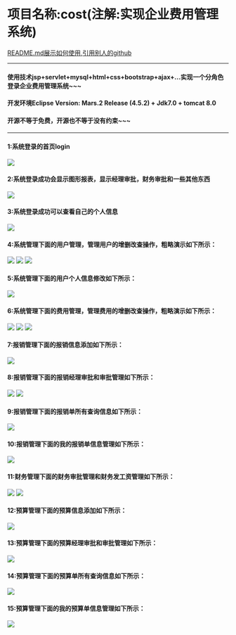 # 项目名称:cost(注解:实现企业费用管理系统)
[README.md展示如何使用,引用别人的github](https://github.com/guodongxiaren/README)
***
#### 使用技术jsp+servlet+mysql+html+css+bootstrap+ajax+...实现一个分角色登录企业费用管理系统~~~
#### 开发环境Eclipse Version: Mars.2 Release (4.5.2) + Jdk7.0 + tomcat 8.0
#### 开源不等于免费，开源也不等于没有约束~~~
***
#### 1:系统登录的首页login
![](https://github.com/MRbie/cost/blob/master/cost_pitcure/system/main/login.png)
#### 2:系统登录成功会显示图形报表，显示经理审批，财务审批和一些其他东西
![](https://github.com/MRbie/cost/blob/master/cost_pitcure/system/main/main.png)
#### 3:系统登录成功可以查看自己的个人信息
![](https://github.com/MRbie/cost/blob/master/cost_pitcure/system/main/person.png)
#### 4:系统管理下面的用户管理，管理用户的增删改查操作，粗略演示如下所示：
![](https://github.com/MRbie/cost/blob/master/cost_pitcure/system/user/user_select.png)
![](https://github.com/MRbie/cost/blob/master/cost_pitcure/system/user/user_insert.png)
![](https://github.com/MRbie/cost/blob/master/cost_pitcure/system/user/user_update.png)
#### 5:系统管理下面的用户个人信息修改如下所示：
![](https://github.com/MRbie/cost/blob/master/cost_pitcure/system/person/person.png)
#### 6:系统管理下面的费用管理，管理费用的增删改查操作，粗略演示如下所示：
![](https://github.com/MRbie/cost/blob/master/cost_pitcure/system/cost/cost_insert.png)
![](https://github.com/MRbie/cost/blob/master/cost_pitcure/system/cost/cost_select.png)
![](https://github.com/MRbie/cost/blob/master/cost_pitcure/system/cost/cost_update.png)
#### 7:报销管理下面的报销信息添加如下所示：
![](https://github.com/MRbie/cost/blob/master/cost_pitcure/reim/reim/reim.png)
#### 8:报销管理下面的报销经理审批和审批管理如下所示：
![](https://github.com/MRbie/cost/blob/master/cost_pitcure/reim/reim_manage/reim_manage.png)
![](https://github.com/MRbie/cost/blob/master/cost_pitcure/reim/reim_manage/manage_reim.png)
#### 9:报销管理下面的报销单所有查询信息如下所示：
![](https://github.com/MRbie/cost/blob/master/cost_pitcure/reim/reim_select/reim_select.png)
#### 10:报销管理下面的我的报销单信息管理如下所示：
![](https://github.com/MRbie/cost/blob/master/cost_pitcure/reim/reim_my/reim_my.png)
#### 11:财务管理下面的财务审批管理和财务发工资管理如下所示：
![](https://github.com/MRbie/cost/tree/master/cost_pitcure/finance/finance_review)
![](https://github.com/MRbie/cost/blob/master/cost_pitcure/finance/finance_salary/finance_salary.png)
#### 12:预算管理下面的预算信息添加如下所示：
![](https://github.com/MRbie/cost/blob/master/cost_pitcure/budget/budget/budget.png)
#### 13:预算管理下面的预算经理审批和审批管理如下所示：
![](https://github.com/MRbie/cost/blob/master/cost_pitcure/budget/budget_manage/budget_manage.png)
#### 14:预算管理下面的预算单所有查询信息如下所示：
![](https://github.com/MRbie/cost/blob/master/cost_pitcure/budget/budget_select/budget_select.png)
#### 15:预算管理下面的我的预算单信息管理如下所示：
![](https://github.com/MRbie/cost/blob/master/cost_pitcure/budget/budget_my/budget_my.png)

